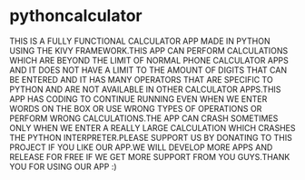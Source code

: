 # pythoncalculator
THIS IS A FULLY FUNCTIONAL CALCULATOR APP MADE IN PYTHON USING THE KIVY FRAMEWORK.THIS APP CAN PERFORM CALCULATIONS WHICH ARE BEYOND THE LIMIT OF NORMAL PHONE CALCULATOR APPS AND IT DOES NOT HAVE A LIMIT TO THE AMOUNT OF DIGITS THAT CAN BE ENTERED AND IT HAS MANY OPERATORS THAT ARE SPECIFIC TO PYTHON AND ARE NOT AVAILABLE IN OTHER CALCULATOR APPS.THIS APP HAS CODING TO CONTINUE RUNNING EVEN WHEN WE ENTER WORDS ON THE BOX OR USE WRONG TYPES OF OPERATIONS OR PERFORM WRONG CALCULATIONS.THE APP CAN CRASH SOMETIMES ONLY WHEN WE ENTER A REALLY LARGE CALCULATION WHICH CRASHES THE PYTHON INTERPRETER.PLEASE SUPPORT US BY DONATING TO THIS PROJECT IF YOU LIKE OUR APP.WE WILL DEVELOP MORE APPS AND RELEASE FOR FREE IF WE GET MORE SUPPORT FROM YOU GUYS.THANK YOU FOR USING OUR APP :) 
